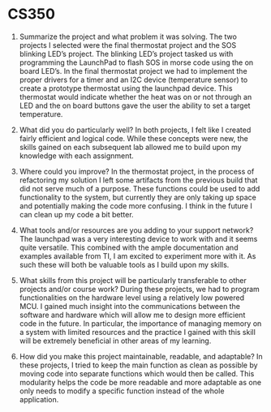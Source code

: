 # CS350
1. Summarize the project and what problem it was solving.
The two projects I selected were the final thermostat project and the SOS blinking LED’s project. The blinking LED’s project tasked us with programming the LaunchPad to flash SOS in morse code using the on board LED’s. In the final thermostat project we had to implement the proper drivers for a timer and an I2C device (temperature sensor) to create a prototype thermostat using the launchpad device. This thermostat would indicate whether the heat was on or not through an LED and the on board buttons gave the user the ability to set a target temperature.

2. What did you do particularly well?
In both projects, I felt like I created fairly efficient and logical code. While these concepts were new, the skills gained on each subsequent lab allowed me to build upon my knowledge with each assignment.

3. Where could you improve?
In the thermostat project, in the process of refactoring my solution I left some artifacts from the previous build that did not serve much of a purpose. These functions could be used to add functionality to the system, but currently they are only taking up space and potentially making the code more confusing. I think in the future I can clean up my code a bit better.

4. What tools and/or resources are you adding to your support network?
The launchpad was a very interesting device to work with and it seems quite versatile. This combined with the ample documentation and examples available from TI, I am excited to experiment more with it. As such these will both be valuable tools as I build upon my skills.

5. What skills from this project will be particularly transferable to other projects and/or course work?
During these projects, we had to program functionalities on the hardware level using a relatively low powered MCU. I gained much insight into the communications between the software and hardware which will allow me to design more efficient code in the future. In particular, the importance of managing memory on a system with limited resources and the practice I gained with this skill will be extremely beneficial in other areas of my learning.

6. How did you make this project maintainable, readable, and adaptable?
In these projects, I tried to keep the main function as clean as possible by moving code into separate functions which would then be called. This modularity helps the code be more readable and more adaptable as one only needs to modify a specific function instead of the whole application.
